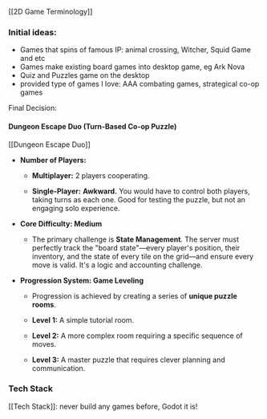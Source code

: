 [[2D Game Terminology]]

### Initial ideas:
- Games that spins of famous IP: animal crossing, Witcher, Squid Game and etc
- Games make existing board games into desktop game, eg Ark Nova
- Quiz and Puzzles game on the desktop
- provided type of games I love: AAA combating games, strategical co-op games

Final Decision:
#### **Dungeon Escape Duo (Turn-Based Co-op Puzzle)**
[[Dungeon Escape Duo]]

- **Number of Players:**
    
    - **Multiplayer:** 2 players cooperating.
        
    - **Single-Player:** **Awkward.** You would have to control both players, taking turns as each one. Good for testing the puzzle, but not an engaging solo experience.
        
- **Core Difficulty: Medium**
    
    - The primary challenge is **State Management**. The server must perfectly track the "board state"—every player's position, their inventory, and the state of every tile on the grid—and ensure every move is valid. It's a logic and accounting challenge.
        
- **Progression System: Game Leveling**
    
    - Progression is achieved by creating a series of **unique puzzle rooms**.
        
    - **Level 1:** A simple tutorial room.
        
    - **Level 2:** A more complex room requiring a specific sequence of moves.
        
    - **Level 3:** A master puzzle that requires clever planning and communication.
 
### Tech Stack

[[Tech Stack]]: never build any games before, Godot it is!

